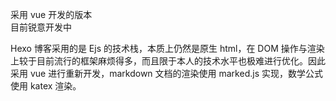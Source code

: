 采用 vue 开发的版本  
目前锐意开发中

Hexo 博客采用的是 Ejs 的技术栈，本质上仍然是原生 html，在 DOM 操作与渲染上较于目前流行的框架麻烦得多，而且限于本人的技术水平也极难进行优化。因此采用 vue 进行重新开发，markdown 文档的渲染使用 marked.js 实现，数学公式使用 katex 渲染。
